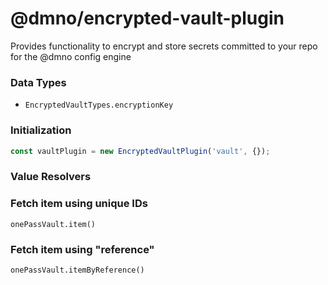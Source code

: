# @dmno/encrypted-vault-plugin

Provides functionality to encrypt and store secrets committed to your repo for the @dmno config engine

### Data Types
- `EncryptedVaultTypes.encryptionKey`


### Initialization

```typescript
const vaultPlugin = new EncryptedVaultPlugin('vault', {});
```


### Value Resolvers



### Fetch item using unique IDs
`onePassVault.item()`


### Fetch item using "reference"
`onePassVault.itemByReference()`
